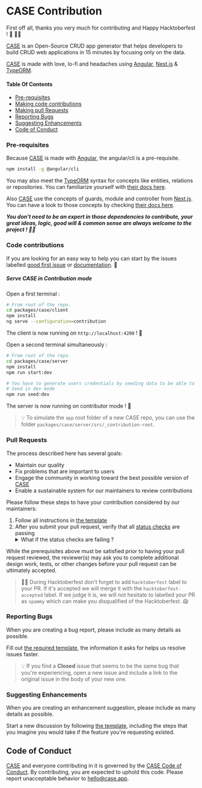 # CASE Contribution

First off all, thanks you very much for contributing and Happy Hacktoberfest ! 🎉 🧙‍♂️

[CASE](https://case.app/) is an Open-Source CRUD app generator that helps developers to build CRUD web applications in 15 minutes by focusing only on the data.

[CASE](https://case.app/) is made with love, lo-fi and headaches using [Angular](https://github.com/angular/angular.js), [Nest.js](https://github.com/nestjs/nest) & [TypeORM](https://github.com/typeorm/typeorm).

#### Table Of Contents

- [Pre-requisites](#pre-requisites)
- [Making code contributions](#code-contributions)
- [Making pull Requests](#pull-requests)
- [Reporting Bugs](#reporting-bugs)
- [Suggesting Enhancements](#suggesting-enhancements)
- [Code of Conduct](#code-of-conduct)

### Pre-requisites

Because [CASE](https://case.app/) is made with [Angular](https://github.com/angular/angular.js), the angular/cli is a pre-requisite.

```bash
npm install -g @angular/cli
```

You may also meet the [TypeORM](https://github.com/typeorm/typeorm) syntax for concepts like entities, relations or repositories. You can familiarize yourself with [their docs here](https://typeorm.io/).

Also [CASE](https://case.app/) use the concepts of guards, module and controller from [Nest.js](https://github.com/nestjs/nest). You can have a look to those concepts by checking [their docs here](https://docs.nestjs.com/).

**_You don't need to be an expert in those dependencies to contribute, your great ideas, logic, good will & common sense are always welcome to the project ! 🧠🌈_**

### Code contributions

If you are looking for an easy way to help you can start by the issues labelled [good first issue](https://github.com/casejs/CASE/labels/good%20first%20issue) or [documentation](https://github.com/casejs/CASE/labels/documentation). 💪

##### Serve CASE in Contribution mode

Open a first terminal :

```bash
# From root of the repo.
cd packages/case/client
npm install
ng serve --configuration=contribution
```

The client is now running on `http://localhost:4200` ! 🌸

Open a second terminal simultaneously :

```bash
# From root of the repo.
cd packages/case/server
npm install
npm run start:dev

# You have to generate users credentials by seeding data to be able to auth with.
# Seed in dev mode
npm run seed:dev
```

The server is now running on contributor mode ! 🌼

> 💡 To simulate the `app` root folder of a new CASE repo, you can use the folder `packages/case/server/src/_contribution-root`.

### Pull Requests

The process described here has several goals:

- Maintain our quality
- Fix problems that are important to users
- Engage the community in working toward the best possible version of [CASE](https://case.app/)
- Enable a sustainable system for our maintainers to review contributions

Please follow these steps to have your contribution considered by our maintainers:

1. Follow all instructions in [the template](.github/pull_request_template.md)
2. After you submit your pull request, verify that all [status checks](https://help.github.com/articles/about-status-checks/) are passing <details><summary>What if the status checks are failing ?</summary>If a status check is failing, and you believe that the failure is unrelated to your change, please leave a comment on the pull request explaining why you believe the failure is unrelated. A maintainer will re-run the status check for you. If we conclude that the failure was a false positive, then we will open an issue to track that problem with our status check suite.</details>

While the prerequisites above must be satisfied prior to having your pull request reviewed, the reviewer(s) may ask you to complete additional design work, tests, or other changes before your pull request can be ultimately accepted.

> 🧙‍♂️ During Hacktoberfest don't forget to add `hacktoberfest` label to your PR. If it's accepted we will merge it with the `hacktoberfest-accepted` label.
> If we judge it is, we will not hesitate to labelled your PR as `spammy` which can make you disqualified of the Hacktoberfest. 😱

### Reporting Bugs

When you are creating a bug report, please include as many details as possible.

Fill out [the required template](.github/ISSUE_TEMPLATE/🐛-bug-report.md), the information it asks for helps us resolve issues faster.

> 💡 If you find a **Closed** issue that seems to be the same bug that you're experiencing, open a new issue and include a link to the original issue in the body of your new one.

### Suggesting Enhancements

When you are creating an enhancement suggestion, please include as many details as possible.

Start a new discussion by following [the template](.github/ISSUE_TEMPLATE/config.yml), including the steps that you imagine you would take if the feature you're requesting existed.

## Code of Conduct

[CASE](https://case.app/) and everyone contributing in it is governed by the [CASE Code of Conduct](CODE_OF_CONDUCT.md). By contributing, you are expected to uphold this code. Please report unacceptable behavior to [hello@case.app](mailto:hello@case.app).
